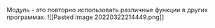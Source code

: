 Модуль - это повторно использовать различные функции в других программах.
![[Pasted image 20220322214449.png]]
